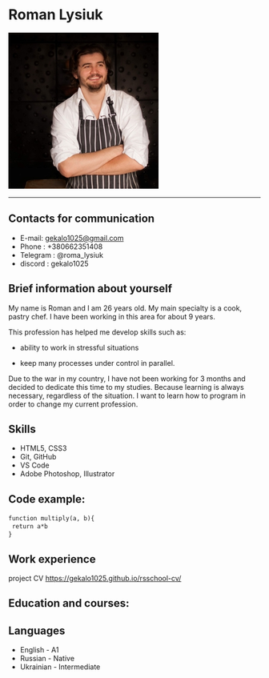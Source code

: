 # Roman Lysiuk

![my-photo](./assets/images/photo.jpg)

---

## Contacts for communication

- E-mail: gekalo1025@gmail.com
- Phone : +380662351408
- Telegram : @roma_lysiuk
- discord : gekalo1025

## Brief information about yourself

My name is Roman and I am 26 years old. My main specialty is a cook, pastry chef. I have been working in this area for about 9 years.

This profession has helped me develop skills such as:

- ability to work in stressful situations

- keep many processes under control in parallel.

Due to the war in my country, I have not been working for 3 months and decided to dedicate this time to my studies. Because learning is always necessary, regardless of the situation. I want to learn how to program in order to change my current profession.

## Skills

- HTML5, CSS3
- Git, GitHub
- VS Code
- Adobe Photoshop, Illustrator

## Code example:

```
function multiply(a, b){
 return a*b
}
```

## Work experience

project CV https://gekalo1025.github.io/rsschool-cv/

## Education and courses:

## Languages

- English - A1
- Russian - Native
- Ukrainian - Intermediate

